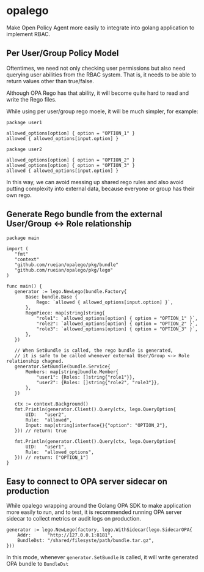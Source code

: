 # opalego

Make Open Policy Agent more easily to integrate into golang application to implement RBAC.

## Per User/Group Policy Model

Oftentimes, we need not only checking user permissions but also need querying user abilities from
the RBAC system. That is, it needs to be able to return values other than true/false.

Although OPA Rego has that ability, it will become quite hard to read and write the Rego files.

While using per user/group rego moele, it will be much simpler, for example: 

```rego
package user1

allowed_options[option] { option = "OPTION_1" }
allowed { allowed_options[input.option] }
```

```rego
package user2

allowed_options[option] { option = "OPTION_2" }
allowed_options[option] { option = "OPTION_3" }
allowed { allowed_options[input.option] }
```

In this way, we can avoid messing up shared rego rules and also avoid putting complexity
into external data, because everyone or group has their own rego.

## Generate Rego bundle from the external User/Group <-> Role relationship

 ```golang
package main

import (
	"fmt"
	"context"
	"github.com/rueian/opalego/pkg/bundle"
	"github.com/rueian/opalego/pkg/lego"
)

func main() {
	generator := lego.NewLego(bundle.Factory{
		Base: bundle.Base {
			Rego: `allowed { allowed_options[input.option] }`,
		},
		RegoPiece: map[string]string{
			"role1": `allowed_options[option] { option = "OPTION_1" }`,
			"role2": `allowed_options[option] { option = "OPTION_2" }`,
			"role3": `allowed_options[option] { option = "OPTION_3" }`,
		},
	})
	
	// When SetBundle is called, the rego bundle is generated,
	// it is safe to be called whenever external User/Group <-> Role relationship chagned.
	generator.SetBundle(bundle.Service{
		Members: map[string]bundle.Member{
			"user1": {Roles: []string{"role1"}},
			"user2": {Roles: []string{"role2", "role3"}},
        },
    })
	
	ctx := context.Background()
	fmt.Println(generator.Client().Query(ctx, lego.QueryOption{
		UID:   "user2",
		Rule:  "allowed",
		Input: map[string]interface{}{"option": "OPTION_2"},
	})) // return: true
	
	fmt.Println(generator.Client().Query(ctx, lego.QueryOption{
		UID:   "user1",
		Rule:  "allowed_options",
	})) // return: ["OPTION_1"]
}
 ```

## Easy to connect to OPA server sidecar on production

While opalego wrapping around the Golang OPA SDK to make application more easily to run, and to test,
it is recommended running OPA server sidecar to collect metrics or audit logs on production.

```golang
generator := lego.NewLego(factory, lego.WithSidecar(lego.SidecarOPA{
    Addr:      "http://127.0.0.1:8181",
    BundleDst: "/shared/filesyste/path/bundle.tar.gz",
}))
```

In this mode, whenever `generator.SetBundle` is called, it will write generated OPA bundle to `BundleDst`